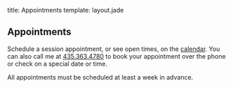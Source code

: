 title: Appointments
template: layout.jade

## Appointments

Schedule a session appointment, or see open times, on the [calendar][calendar]. You can also call me at [435.363.4780][tel] to book your appointment over the phone or check on a special date or time.

All appointments must be scheduled at least a week in advance.

[calendar]: https://www.google.com/calendar/selfsched?sstoken=UURHZkk2VVJSeUJrfGRlZmF1bHR8YmJiMzVmNmVhYTZiMmYxZjEzZmZjZTU1MTNkOTI0MDk
[tel]: tel:+14353634780
